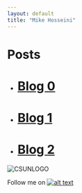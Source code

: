 ```yaml
---
layout: default
title: "Mike Hosseini"
---
```

 # Posts

* #  [Blog 0](https://mikehosseini.github.io/mikehosseini.github.io/posts/2020/08/31/Blog-0.html) 

* # [Blog 1](https://mikehosseini.github.io/mikehosseini.github.io/posts/2020/09/06/Blog-1.html)

* # [Blog 2](https://mikehosseini.github.io/mikehosseini.github.io/posts/2020/09/15/Blog-2.html)



![CSUNLOGO](https://mikehosseini.github.io/mikehosseini.github.io/images/csunlogo.gif)

Follow me on [![alt text][1.1]][1]

[1.1]: http://i.imgur.com/tXSoThF.png (twitter icon with padding)

[1]: http://www.twitter.com/mikehosseini92

